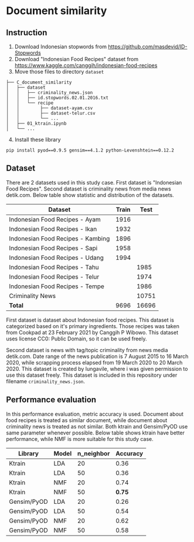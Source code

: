 # Document similarity

## Instruction

1. Download Indonesian stopwords from https://github.com/masdevid/ID-Stopwords
2. Download "Indonesian Food Recipes" dataset from https://www.kaggle.com/canggih/indonesian-food-recipes
3. Move those files to directory `dataset`

```
├── C_document_similarity
│   ├── dataset
│   │   ├── criminality_news.json
│   │   ├── id.stopwords.02.01.2016.txt
│   │   └── recipe
│   │        ├── dataset-ayam.csv
│   │        ├── dataset-telur.csv
│   │        └── ...
│   ├── 01_ktrain.ipynb
│   └── ...
```

4. Install these library

```
pip install pyod==0.9.5 gensim==4.1.2 python-Levenshtein==0.12.2
```

## Dataset

There are 2 datasets used in this study case. First dataset is "Indonesian Food Recipes". Second dataset is criminality news from media news detik.com. Below table show statistic and distribution of the datasets.


| Dataset                           | Train | Test  |
| --------------------------------- | ----- | ----- |
| Indonesian Food Recipes - Ayam    | 1916  |       |
| Indonesian Food Recipes - Ikan    | 1932  |       |
| Indonesian Food Recipes - Kambing | 1896  |       |
| Indonesian Food Recipes - Sapi    | 1958  |       |
| Indonesian Food Recipes - Udang   | 1994  |       |
| Indonesian Food Recipes - Tahu    |       | 1985  |
| Indonesian Food Recipes - Telur   |       | 1974  |
| Indonesian Food Recipes - Tempe   |       | 1986  |
| Criminality News                  |       | 10751 |
| **Total**                         | 9696  | 16696 |

First dataset is dataset about Indonesian food recipes. This dataset is categorized based on it's primary ingredients. Those recipes was taken from Cookpad at 23 February 2021 by Canggih P Wibowo. This dataset uses license CC0: Public Domain, so it can be used freely.

Second dataset is news with tag/topic criminality from news media detik.com. Date range of the news publication is 7 August 2015 to 16 March 2020, while scrapping process elapsed from 19 March 2020 to 20 March 2020. This dataset is created by lungavile, where i was given permission to use this dataset freely. This dataset is included in this repository under filename `criminality_news.json`.

## Performance evaluation

In this performance evaluation, metric accuracy is used. Document about food recipes is treated as similar document, while document about criminality news is treated as not similar. Both ktrain and Gensim/PyOD use same parameter whenever possible. Below table shows ktrain have better performance, while NMF is more suitable for this study case.

| Library     | Model | n_neighbor | Accuracy |
| ----------- | ----- | ---------- | -------- |
| Ktrain      | LDA   | 20         | 0.36     |
| Ktrain      | LDA   | 50         | 0.36     |
| Ktrain      | NMF   | 20         | 0.74     |
| Ktrain      | NMF   | 50         | **0.75** |
| Gensim/PyOD | LDA   | 20         | 0.26     |
| Gensim/PyOD | LDA   | 50         | 0.54     |
| Gensim/PyOD | NMF   | 20         | 0.62     |
| Gensim/PyOD | NMF   | 50         | 0.58     |

